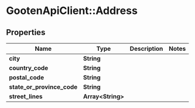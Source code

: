 # GootenApiClient::Address

## Properties
Name | Type | Description | Notes
------------ | ------------- | ------------- | -------------
**city** | **String** |  | 
**country_code** | **String** |  | 
**postal_code** | **String** |  | 
**state_or_province_code** | **String** |  | 
**street_lines** | **Array&lt;String&gt;** |  | 



